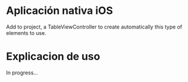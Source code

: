 # Aplicación nativa iOS
Add to project, a TableViewController to create automatically this type of elements to use.

# Explicacion de uso
In progress...


